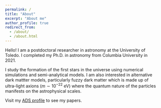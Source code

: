 ```yaml
---
permalink: /
title: "About"
excerpt: "About me"
author_profile: true
redirect_from: 
  - /about/
  - /about.html
---
```

Hello! I am a postdoctoral researcher in astronomy at the University of Toledo. I completed my Ph.D. in astronomy from Columbia University in 2021. 

I study the formation of the first stars in the universe using numerical simulations and semi-analytical models. I am also interested in alternative dark mattter models, particularly fuzzy dark matter which is made up of ultra-light axions ($m \sim 10^{-22}$ eV) where the quantum nature of the particles manifests on the astrophysical scales. 

Visit my [ADS profile](https://ui.adsabs.harvard.edu/search/q=orcid%3A0000-0002-9789-6653&sort=date%20desc%2C%20bibcode%20desc&p_=0) to see my papers.